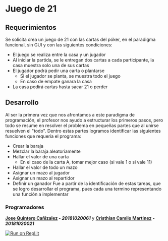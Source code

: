 # Juego de 21
## Requerimientos
Se solicita crea un juego de 21 con las cartas del póker, en el paradigma funcional, sin GUI y con las siguientes condiciones:
- El juego se realiza entre la casa y un jugador
- Al iniciar la partida, se le entregan dos cartas a cada participante, la casa muestra solo una de sus cartas
- El jugador podrá pedir una carta o plantarse
     - Si el jugador se planta, se muestra todo el juego
     - En caso de empate ganara la casa
- La casa pedirá cartas hasta sacar 21 o perder

## Desarrollo
Al ser la primera vez que nos afrontamos a este paradigma de programación, el profesor nos ayudo a estructurar los primeros pasos, pero todo se resume en resolver el problema en pequeñas partes que al unirse resuelven el "todo".
Dentro estas partes logramos identificar las siguientes funciones que requería el programa:
- Crear la baraja
- Mezclar la baraja aleatoriamente
- Hallar el valor de una carta
    - En el caso de la carta A, tomar mejor caso (si vale 1 o si vale 11)
- Hallar el valor de todo un mazo
- Asignar un mazo al jugador
- Asignar un mazo al repartidor
- Definir un ganador
Fue a partir de la identificación de estas tareas, que se logro desarrollar el programa, pues cada una termino representando una función a implementar

### Programadores
**[Jose Quintero Cañizalez](https://github.com/JQuinteroC) - *20181020061*** y **[Cristhian Camilo Martinez](https://github.com/Moitas500) - *20181020021***


[![Run on Repl.it](https://repl.it/badge/github/JQuinteroC/Juego-21_Funcional)](https://repl.it/github/JQuinteroC/Juego-21_Funcional)
